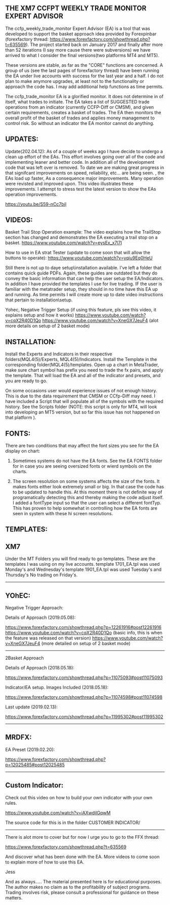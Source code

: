 THE XM7 CCFPT WEEKLY TRADE MONITOR EXPERT ADVISOR
----------------------------------------

The ccfp_weekly_trade_monitor Expert Advisor (EA) is a tool that was developed to support the basket approach idea provided by Forexpinbar (forexfactory thread: https://www.forexfactory.com/showthread.php?t=635569).  The project started back on January 2017 and finally after more than 52 iterations (I say more cause there were subversions) we have arrived to what I consider the final versions(two platforms MT4 and MT5).

These versions are stable, as far as the "CORE" functions are concerned. A group of us (see the last pages of forexfactory thread) have been running the EA under live accounts with success for the last year and a half.   I do not plan to make anymore upgrades, at least not to the functionality or approach the code has.  I may add additional help functions as time permits.

The ccfp_trade_monitor EA is a glorified monitor.   It does not determine in of itself, what trades to initiate.  The EA takes a list of SUGGESTED trade operations from an indicator (currently CCFP-Diff or CMSM), and given certain requirements, creates a basket of trades.   The EA then monitors the overall profit of the basket of trades and applies money management to control risk.  So without an indicator the EA monitor cannot do anything.

UPDATES:
----------------------------------------
Update(202.04.12): As of a couple of weeks ago I have decide to undergo a clean up effort of the EAs.  This effort involves going over all of the code and implementing leaner and better code.  In addition all of the development code that was left over is removed.  To date we are making great progress in that signifcant improvements on speed, reliability, etc... are being seen.  , the EAs load up faster, As a consequence major improvements. Many operation were revisted and improved upon.  This video illustrates these improvements.
I attempt to stress test the latest version to show the EAs operation improvements.

https://youtu.be/S59-nCc7bjI


VIDEOS:
----------------------------------------

Basket Trail Stop Operation example:
The video explains how the TrailStop section has changed and demonstrates the EA executing a trail stop on a basket.
https://www.youtube.com/watch?v=eysEx_x7l7I

How to use in EA strat Tester (update to come soon that will allow the buttons to operate):
https://www.youtube.com/watch?v=yqiu9Eq0HeU

Still there is not up to daye setup\installation available. I've left a folder that contains quick guide PDFs. Again, these guides are outdated but they do convey the basic information that can help the user setup the EA/Indicators. In addition I have provided the templates I use for live trading.  IF the user is familiar with the metatrader setup, they should in no time have this EA up and running.  As time permits I will create more up to date video instructions that pertain to installation\setup.

Yohec, Negative Trigger Setup (if using this feature, pls see this video, it explains setup and how it works)
https://www.youtube.com/watch?v=cqX2R40D1Qo
https://www.youtube.com/watch?v=XneGX7JeuF4 (alot more details on setup of 2 basket mode)

INSTALLATION:
----------------------------------------

Install the Experts and Indicators in their respective folders(MQL4(5)/Experts, MQL4(5)/Indicators.  Install the Template in the corresponding folder(MQL4(5)/templates. 
Open up a chart in MetaTrader, make sure chart symbol has prefix you need to trade the fx pairs, and apply the template.  That will load the EA and all of the indicator and presets, and you are ready to go.

On some occasions user would experience issues of not enough history.  This is due to the data requirement that CMSM or CCfp-Diff may need.  I have included a Script that will populate all of the symbols with the required history. See the Scripts folder 
(NOTE: this script is only for MT4, will look into developing an MT5 version, but so far this issue has not happened on that platform ).  

FONTS:
----------------------------------------

There are two conditions that may affect the font sizes you see for the EA display on chart:

1. Sometimes systems do not have the EA fonts. See the EA FONTS folder for in case you are seeing oversized fonts or wierd symbols on the charts.

2. The screen resolution on some systems affects the size of the fonts.  It makes fonts either look extremely small or big.  In that case the code has to be updated to handle this.  At this moment there is not definite way of programatically detecting this and thereby making the code adjust itself.  I added a fontType input so that the user can select a different fontTyp.  This has proven to help somewhat in controlling how the EA fonts are seen in system with these hi screen resolutions. 


TEMPLATES:
----------------------------------------

XM7
----------------------------------------

Under the MT Folders you will find ready to go templates.  These are the templates I was using on my live accounts.
template 1701_EA.tpl was used Monday's and Wednesday's
template 1901_EA.tpl was used Tuesday's and Thursday's
No trading on Friday's.

----------------------------------------

YOhEC:
----------------------------------------
Negative Trigger Approach: 

Details of Approach (2019.05.08):

https://www.forexfactory.com/showthread.php?p=12261916#post12261916
https://www.youtube.com/watch?v=cqX2R40D1Qo  (basic info, this is when the feature was released on that version)
https://www.youtube.com/watch?v=XneGX7JeuF4 (more detailed on setup of 2 basket mode)

----------------------------------------
2Basket Approach 

Details of Approach (2018.05.18):

https://www.forexfactory.com/showthread.php?p=11075093#post11075093

Indicator/EA setup. Images Included (2018.05.18):

https://www.forexfactory.com/showthread.php?p=11074598#post11074598

Last update (2019.02.13):

https://www.forexfactory.com/showthread.php?p=11995302#post11995302

----------------------------------------

MRDFX:
----------------------------------------
EA Preset (2019.02.20):

https://www.forexfactory.com/showthread.php?p=12025485#post12025485

----------------------------------------


Custom Indicator:
-------------------------------------
Check out this video on how to build your own indicator with your own rules.

https://www.youtube.com/watch?v=iAXwdilGqwM

The source code for this is in the folder CUSTOMER INDICATOR/

----------------------------------------

There is alot more to cover but for now I urge you to go to the FFX thread:
 
 https://www.forexfactory.com/showthread.php?t=635569
 
 And discover what has been done with the EA. More videos to come soon to explain more of how to use this EA.

Jess

And as always.....
The material presented here is for educational purposes.  The author makes no claim as to the profitability of subject programs.  Trading involves risk, please consult a professional for guidance on these matters. 
